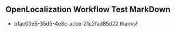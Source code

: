 ## OpenLocalization Workflow Test MarkDown
* bfac00e5-35d5-4e8c-acbe-21c2fad85d22 thanks!

<!--HONumber=Jul16_HO3-->


